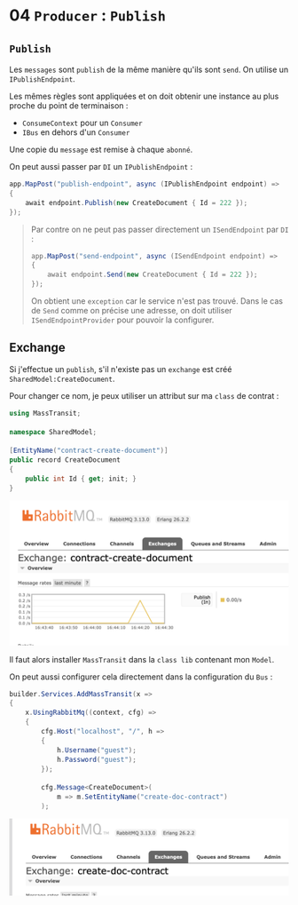# 04 `Producer` : `Publish`

## `Publish`

Les `messages` sont `publish` de la même manière qu'ils sont `send`. On utilise un `IPublishEndpoint`.

Les mêmes règles sont appliquées et on doit obtenir une instance au plus proche du point de terminaison :

- `ConsumeContext` pour un `Consumer`
- `IBus` en dehors d'un `Consumer`

Une copie du `message` est remise à chaque `abonné`.

On peut aussi passer par `DI` un `IPublishEndpoint` :

```cs
app.MapPost("publish-endpoint", async (IPublishEndpoint endpoint) =>
{
    await endpoint.Publish(new CreateDocument { Id = 222 });
});
```

> Par contre on ne peut pas passer directement un `ISendEndpoint` par `DI` :
> ```cs
> app.MapPost("send-endpoint", async (ISendEndpoint endpoint) =>
> {
>     await endpoint.Send(new CreateDocument { Id = 222 });
> });
> ```
>
> On obtient une `exception` car le service n'est pas trouvé.
> Dans le cas de `Send` comme on précise une adresse, on doit utiliser `ISendEndpointProvider` pour pouvoir la configurer.



## Exchange

Si j'effectue un `publish`, s'il n'existe pas un `exchange` est créé `SharedModel:CreateDocument`.

Pour changer ce nom, je peux utiliser un attribut sur ma `class` de contrat :

```cs
using MassTransit;

namespace SharedModel;

[EntityName("contract-create-document")]
public record CreateDocument
{
    public int Id { get; init; }
}
```

<img src="assets/new-name-exchange-created.png" alt="new-name-exchange-created" style="zoom:67%;" />

Il faut alors installer `MassTransit` dans la `class lib` contenant mon `Model`.

On peut aussi configurer cela directement dans la configuration du `Bus` :

```cs
builder.Services.AddMassTransit(x =>
{
    x.UsingRabbitMq((context, cfg) =>
    {
        cfg.Host("localhost", "/", h =>
        {
            h.Username("guest");
            h.Password("guest");
        });

        cfg.Message<CreateDocument>(
            m => m.SetEntityName("create-doc-contract")
        );
```

<img src="assets/last-but-not-least-renaming-exchange.png" alt="last-but-not-least-renaming-exchange" style="zoom:67%;" />